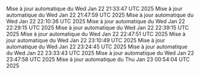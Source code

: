 Mise à jour automatique du Wed Jan 22 21:33:47 UTC 2025
Mise à jour automatique du Wed Jan 22 21:47:59 UTC 2025
Mise à jour automatique du Wed Jan 22 22:10:36 UTC 2025
Mise à jour automatique du Wed Jan 22 22:29:15 UTC 2025
Mise à jour automatique du Wed Jan 22 22:39:15 UTC 2025
Mise à jour automatique du Wed Jan 22 22:47:51 UTC 2025
Mise à jour automatique du Wed Jan 22 23:10:49 UTC 2025
Mise à jour automatique du Wed Jan 22 23:24:45 UTC 2025
Mise à jour automatique du Wed Jan 22 23:33:43 UTC 2025
Mise à jour automatique du Wed Jan 22 23:47:58 UTC 2025
Mise à jour automatique du Thu Jan 23 00:54:04 UTC 2025
